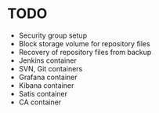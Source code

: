 # TODO

- Security group setup
- Block storage volume for repository files
- Recovery of repository files from backup
- Jenkins container
- SVN, Git containers
- Grafana container
- Kibana container
- Satis container
- CA container